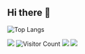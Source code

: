 ## Hi there 👋


![Top Langs](https://github-readme-stats.vercel.app/api/top-langs/?username=Eomnational&layout=compact&theme=tokyonight)

<!--
**Eomnational/Eomnational** is a ✨ _special_ ✨ repository because its `README.md` (this file) appears on your GitHub profile.

Here are some ideas to get you started:

- 🔭 I’m currently working on ...
- 🌱 I’m currently learning ...
- 👯 I’m looking to collaborate on ...
- 🤔 I’m looking for help with ...
- 💬 Ask me about ...
- 📫 How to reach me: ...
- 😄 Pronouns: ...
- ⚡ Fun fact: ...
-->
![](https://github-readme-stats.vercel.app/api?username=Eomnational&show_icons=true&theme=transparent)
![Visitor Count](https://profile-counter.glitch.me/Eomnational/count.svg)
![](https://github-readme-activity-graph.cyclic.app/graph?username=Eomnational&theme=minimal)
![](https://github-readme-activity-graph.cyclic.app/graph?username=Eomnational&theme=dracula)



